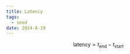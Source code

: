 ```yaml
---
title: Latency
tags:
  - seed
date: 2024-8-19
---
```

$$
\text{latency} = t_\text{end} - t_\text{start}
$$
